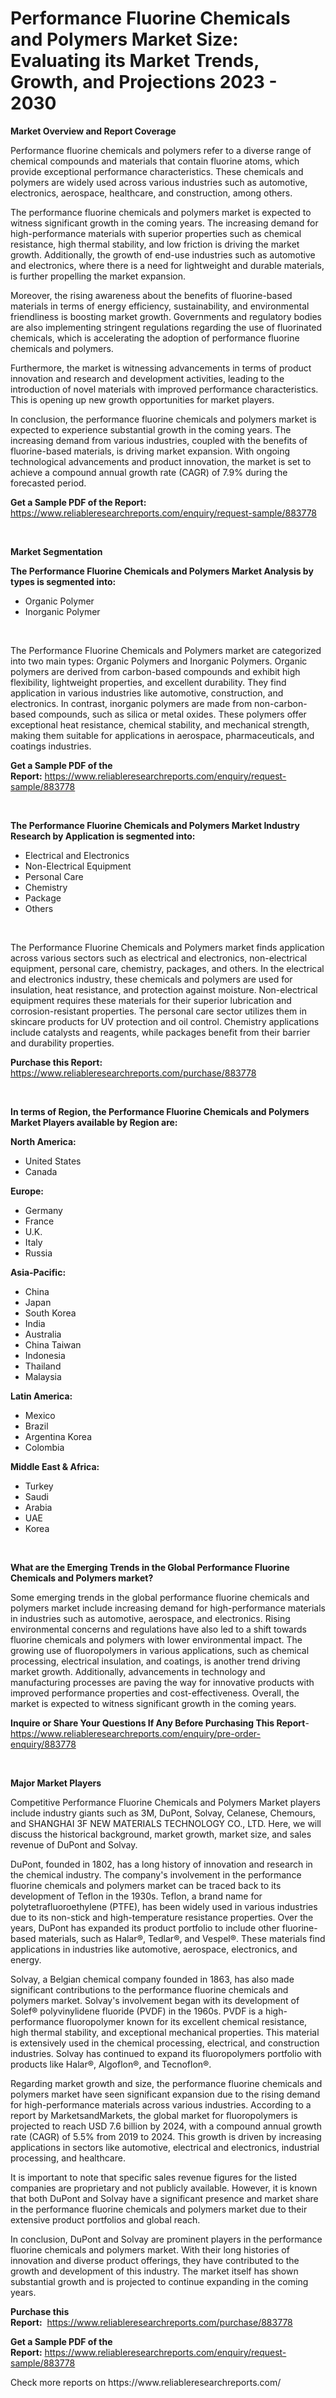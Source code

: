 <p><h1>Performance Fluorine Chemicals and Polymers Market Size: Evaluating its Market Trends, Growth, and Projections 2023 - 2030</h1></p><p><strong>Market Overview and Report Coverage</strong></p>
<p><p>Performance fluorine chemicals and polymers refer to a diverse range of chemical compounds and materials that contain fluorine atoms, which provide exceptional performance characteristics. These chemicals and polymers are widely used across various industries such as automotive, electronics, aerospace, healthcare, and construction, among others.</p><p>The performance fluorine chemicals and polymers market is expected to witness significant growth in the coming years. The increasing demand for high-performance materials with superior properties such as chemical resistance, high thermal stability, and low friction is driving the market growth. Additionally, the growth of end-use industries such as automotive and electronics, where there is a need for lightweight and durable materials, is further propelling the market expansion.</p><p>Moreover, the rising awareness about the benefits of fluorine-based materials in terms of energy efficiency, sustainability, and environmental friendliness is boosting market growth. Governments and regulatory bodies are also implementing stringent regulations regarding the use of fluorinated chemicals, which is accelerating the adoption of performance fluorine chemicals and polymers.</p><p>Furthermore, the market is witnessing advancements in terms of product innovation and research and development activities, leading to the introduction of novel materials with improved performance characteristics. This is opening up new growth opportunities for market players.</p><p>In conclusion, the performance fluorine chemicals and polymers market is expected to experience substantial growth in the coming years. The increasing demand from various industries, coupled with the benefits of fluorine-based materials, is driving market expansion. With ongoing technological advancements and product innovation, the market is set to achieve a compound annual growth rate (CAGR) of 7.9% during the forecasted period.</p></p>
<p><strong>Get a Sample PDF of the Report:</strong> <a href="https://www.reliableresearchreports.com/enquiry/request-sample/883778">https://www.reliableresearchreports.com/enquiry/request-sample/883778</a></p>
<p>&nbsp;</p>
<p><strong>Market Segmentation</strong></p>
<p><strong>The Performance Fluorine Chemicals and Polymers Market Analysis by types is segmented into:</strong></p>
<p><ul><li>Organic Polymer</li><li>Inorganic Polymer</li></ul></p>
<p>&nbsp;</p>
<p><p>The Performance Fluorine Chemicals and Polymers market are categorized into two main types: Organic Polymers and Inorganic Polymers. Organic polymers are derived from carbon-based compounds and exhibit high flexibility, lightweight properties, and excellent durability. They find application in various industries like automotive, construction, and electronics. In contrast, inorganic polymers are made from non-carbon-based compounds, such as silica or metal oxides. These polymers offer exceptional heat resistance, chemical stability, and mechanical strength, making them suitable for applications in aerospace, pharmaceuticals, and coatings industries.</p></p>
<p><strong>Get a Sample PDF of the Report:</strong>&nbsp;<a href="https://www.reliableresearchreports.com/enquiry/request-sample/883778">https://www.reliableresearchreports.com/enquiry/request-sample/883778</a></p>
<p>&nbsp;</p>
<p><strong>The Performance Fluorine Chemicals and Polymers Market Industry Research by Application is segmented into:</strong></p>
<p><ul><li>Electrical and Electronics</li><li>Non-Electrical Equipment</li><li>Personal Care</li><li>Chemistry</li><li>Package</li><li>Others</li></ul></p>
<p>&nbsp;</p>
<p><p>The Performance Fluorine Chemicals and Polymers market finds application across various sectors such as electrical and electronics, non-electrical equipment, personal care, chemistry, packages, and others. In the electrical and electronics industry, these chemicals and polymers are used for insulation, heat resistance, and protection against moisture. Non-electrical equipment requires these materials for their superior lubrication and corrosion-resistant properties. The personal care sector utilizes them in skincare products for UV protection and oil control. Chemistry applications include catalysts and reagents, while packages benefit from their barrier and durability properties.</p></p>
<p><strong>Purchase this Report:</strong>&nbsp; <a href="https://www.reliableresearchreports.com/purchase/883778">https://www.reliableresearchreports.com/purchase/883778</a></p>
<p>&nbsp;</p>
<p><strong>In terms of Region, the Performance Fluorine Chemicals and Polymers Market Players available by Region are:</strong></p>
<p>
    <p> <strong> North America: </strong>
        <ul>
            <li>United States</li>
            <li>Canada</li>
        </ul>
        </p> 
    <p> <strong> Europe: </strong>
        <ul>
            <li>Germany</li>
            <li>France</li>
            <li>U.K.</li>
            <li>Italy</li>
            <li>Russia</li>
        </ul>
        </p> 
    <p> <strong> Asia-Pacific: </strong>
        <ul>
            <li>China</li>
            <li>Japan</li>
            <li>South Korea</li>
            <li>India</li>
            <li>Australia</li>
            <li>China Taiwan</li>
            <li>Indonesia</li>
            <li>Thailand</li>
            <li>Malaysia</li>
        </ul>
        </p> 
    <p> <strong> Latin America: </strong>
        <ul>
            <li>Mexico</li>
            <li>Brazil</li>
            <li>Argentina Korea</li>
            <li>Colombia</li>
        </ul>
        </p> 
    <p> <strong> Middle East & Africa: </strong>
        <ul>
            <li>Turkey</li>
            <li>Saudi</li>
            <li>Arabia</li>
            <li>UAE</li>
            <li>Korea</li>
        </ul>
    </p>
    </p>
<p>&nbsp;</p>
<p><strong>What are the Emerging Trends in the Global Performance Fluorine Chemicals and Polymers market?</strong></p>
<p><p>Some emerging trends in the global performance fluorine chemicals and polymers market include increasing demand for high-performance materials in industries such as automotive, aerospace, and electronics. Rising environmental concerns and regulations have also led to a shift towards fluorine chemicals and polymers with lower environmental impact. The growing use of fluoropolymers in various applications, such as chemical processing, electrical insulation, and coatings, is another trend driving market growth. Additionally, advancements in technology and manufacturing processes are paving the way for innovative products with improved performance properties and cost-effectiveness. Overall, the market is expected to witness significant growth in the coming years.</p></p>
<p><strong>Inquire or Share Your Questions If Any Before Purchasing This Report</strong>- <a href="https://www.reliableresearchreports.com/enquiry/pre-order-enquiry/883778">https://www.reliableresearchreports.com/enquiry/pre-order-enquiry/883778</a></p>
<p>&nbsp;</p>
<p><strong>Major Market Players</strong></p>
<p><p>Competitive Performance Fluorine Chemicals and Polymers Market players include industry giants such as 3M, DuPont, Solvay, Celanese, Chemours, and SHANGHAI 3F NEW MATERIALS TECHNOLOGY CO., LTD. Here, we will discuss the historical background, market growth, market size, and sales revenue of DuPont and Solvay.</p><p>DuPont, founded in 1802, has a long history of innovation and research in the chemical industry. The company's involvement in the performance fluorine chemicals and polymers market can be traced back to its development of Teflon in the 1930s. Teflon, a brand name for polytetrafluoroethylene (PTFE), has been widely used in various industries due to its non-stick and high-temperature resistance properties. Over the years, DuPont has expanded its product portfolio to include other fluorine-based materials, such as Halar®, Tedlar®, and Vespel®. These materials find applications in industries like automotive, aerospace, electronics, and energy.</p><p>Solvay, a Belgian chemical company founded in 1863, has also made significant contributions to the performance fluorine chemicals and polymers market. Solvay's involvement began with its development of Solef® polyvinylidene fluoride (PVDF) in the 1960s. PVDF is a high-performance fluoropolymer known for its excellent chemical resistance, high thermal stability, and exceptional mechanical properties. This material is extensively used in the chemical processing, electrical, and construction industries. Solvay has continued to expand its fluoropolymers portfolio with products like Halar®, Algoflon®, and Tecnoflon®.</p><p>Regarding market growth and size, the performance fluorine chemicals and polymers market have seen significant expansion due to the rising demand for high-performance materials across various industries. According to a report by MarketsandMarkets, the global market for fluoropolymers is projected to reach USD 7.6 billion by 2024, with a compound annual growth rate (CAGR) of 5.5% from 2019 to 2024. This growth is driven by increasing applications in sectors like automotive, electrical and electronics, industrial processing, and healthcare.</p><p>It is important to note that specific sales revenue figures for the listed companies are proprietary and not publicly available. However, it is known that both DuPont and Solvay have a significant presence and market share in the performance fluorine chemicals and polymers market due to their extensive product portfolios and global reach.</p><p>In conclusion, DuPont and Solvay are prominent players in the performance fluorine chemicals and polymers market. With their long histories of innovation and diverse product offerings, they have contributed to the growth and development of this industry. The market itself has shown substantial growth and is projected to continue expanding in the coming years.</p></p>
<p><strong>Purchase this Report:</strong>&nbsp;&nbsp;<a href="https://www.reliableresearchreports.com/purchase/883778">https://www.reliableresearchreports.com/purchase/883778</a></p>
<p></p>
<p><strong>Get a Sample PDF of the Report:</strong>&nbsp;<a href="https://www.reliableresearchreports.com/enquiry/request-sample/883778">https://www.reliableresearchreports.com/enquiry/request-sample/883778</a></p>
<p>Check more reports on https://www.reliableresearchreports.com/</p>